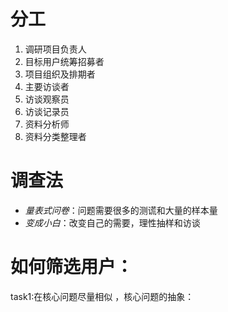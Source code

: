 # 分工

1. 调研项目负责人
2. 目标用户统筹招募者
3. 项目组织及排期者
4. 主要访谈者
5. 访谈观察员
6. 访谈记录员
7. 资料分析师
8. 资料分类整理者
# 调查法

- *量表式问卷*：问题需要很多的测谎和大量的样本量
- *变成小白*：改变自己的需要，理性抽样和访谈

# 如何筛选用户：

task1:在核心问题尽量相似 ，核心问题的抽象：


